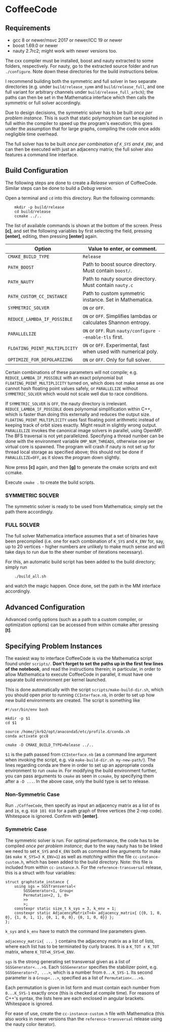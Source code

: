 # CoffeeCode

## Requirements

* gcc 8 or newer/msvc 2017 or newer/ICC 19 or newer
* boost 1.69.0 or newer
* nauty 2.7rc2; might work with newer versions too.

The cxx compiler must be installed, boost and nauty extracted to some folders, respectively.
For nauty, go to the extracted source folder and run `./configure`.
Note down these directories for the build instructions below.

I recommend building both the symmetric and full solver in two separate directories (e.g. under `build/release_symm` and `build/release_full`, and one full variant for arbitrary channels under `build/release_full_arbch`); the paths can then be set in the Mathematica interface which then calls the symmetric or full solver accordingly.

Due to design decisions, the symmetric solver has to be built _once per problem instance_. This is such that static polymorphism can be exploited in full within the compiler to speed up the program's execution; this goes under the assumption that for large graphs, compiling the code once adds negligible time overhead.

The full solver has to be built _once per combination of `K_SYS` and `K_ENV`_, and can then be executed with just an adjacency matrix; the full solver also features a command line interface.

## Build Configuration

The following steps are done to create a *Release* version of CoffeeCode.
Similar steps can be done to build a *Debug* version.

Open a terminal and `cd` into this directory. Run the following commands:

```
    mkdir -p build/release
    cd build/release
    ccmake ../..
```

The list of available commands is shown at the bottom of the screen.
Press **[c]**, and set the following variables by first selecting the field, pressing **[enter]**, editing, then pressing **[enter]** again.

| Option                         | Value to enter, or comment.                                     |
|--------------------------------|-----------------------------------------------------------------|
| `CMAKE_BUILD_TYPE`             | `Release`                                                       |
| `PATH_BOOST`                   | Path to boost source directory. Must contain `boost/`.          |
| `PATH_NAUTY`                   | Path to nauty source directory. Must contain `nauty.c`          |
| `PATH_CUSTOM_CC_INSTANCE`      | Path to custom symmetric instance. Set in Mathematica.          |
| `SYMMETRIC_SOLVER`             | `ON` or `OFF`.                                                  |
| `REDUCE_LAMBDA_IF_POSSIBLE`    | `ON` or `OFF`. Simplifies lambdas or calculates Shannon entropy.|
| `PARALLELIZE`                  | `ON` or `OFF`. Run `nauty/configure --enable-tls` first.        |
| `FLOATING_POINT_MULTIPLICITY`  | `ON` or `OFF`. Experimental, fast when used with numerical poly.|
| `OPTIMIZE_FOR_DEPOLARIZING`    | `ON` or `OFF`. Only for full solver.                            |

Certain combinations of these parameters will not compile; e.g. `REDUCE_LAMBDA_IF_POSSIBLE` with an exact polynomial but `FLOATING_POINT_MULTIPLICITY` turned on, which does not make sense as one cannot hash floating point values safely, or `PARALLELIZE` without `SYMMETRIC_SOLVER` which would not scale well due to race conditions.

If `SYMMETRIC_SOLVER` is `OFF`, the nauty directory is irrelevant.
`REDUCE_LAMBDA_IF_POSSIBLE` does polynomial simplification within C++, which is faster than doing this externally and reduces the output size.
`FLOATING_POINT_MULTIPLICITY` uses fast floating point arithmetic instead of keeping track of orbit sizes exactly. Might result in slightly wrong output.
`PARALLELIZE` invokes the canonical image solvers in parallel, using OpenMP. The BFS traversal is not yet parallelized. Specifying a thread number can be done with the environment variable `OMP_NUM_THREADS`, otherwise one per virtual core is spawned. The program will crash if nauty is not set up for thread local storage as specified above; this should not be done if `PARALLELIZE=OFF`, as it slows the program down slightly.

Now press **[c]** again, and then **[g]** to generate the cmake scripts and exit ccmake.

Execute `cmake .` to create the build scripts.

### SYMMETRIC SOLVER

The symmetric solver is ready to be used from Mathematica; simply set the path there accordingly.

### FULL SOLVER

The full solver Mathematica interface assumes that a set of binaries have been precompiled (i.e. one for each combination of `K_SYS` and `K_ENV` for, say, up to 20 vertices - higher numbers are unlikely to make much sense and will take days to run due to the sheer number of iterations necessary).

For this, an automatic build script has been added to the build directory; simply run

```
    ./build_all.sh
```
and watch the magic happen. Once done, set the path in the MM interface accordingly.

## Advanced Configuration

Advanced config options (such as a path to a custom compiler, or optimization options) can be accessed from within ccmake after pressing **[t]**.

## Specifying Problem Instances

The easiest way to interface CoffeeCode is via the Mathematica script found under `scripts/`. **Don't forget to set the paths up in the first few lines of the notebook**, and read the instructions therein; in particular, in order to allow Mathematica to execute CoffeeCode in parallel, it must have one separate build environment per kernel launched.

This is done automatically with the script `scripts/make-build-dir.sh`, which you should open prior to running `CCInterface.nb`, in order to set up how new build environments are created. The script is something like

```
#!/usr/bin/env bash

mkdir -p $1
cd $1

source /home/jkrb2/opt/anaconda5/etc/profile.d/conda.sh
conda activate gcc8

cmake -D CMAKE_BUILD_TYPE=Release ../..
```

`$1` is the path passed from `CCInterface.nb` (as a command line argument when invoking the script, e.g. via `make-build-dir.sh my-new-path/`). The lines regarding conda are there in order to set up an appropriate conda environment to run `cmake` in. For modifying the build environment further, you can pass arguments to `cmake` as seen in `ccmake`, by specifying them after a `-D ...`. In the above case, only the build type is set to release.

### Non-Symmetric Case

Run `./CoffeeCode`, then specify as input an adjacency matrix as a list of `0`s and `1`s, e.g. `010 101 010` for a path graph of three vertices (the 2-rep code). Whitespace is ignored. Confirm with **[enter]**.

### Symmetric Case

The symmetric solver is run. For optimal performance, the code has to be compiled _once per problem instance_; due to the way nauty has to be linked we need to set `K_SYS` and `K_ENV` both as command line arguments for make (as `make K_SYS=3 K_ENV=1`) as well as *matching* within the file `cc-instance-custom.h`, which has been added to the build directory.
Note: this file is included from within `cc-instance.h`.
For the `reference-transversal` release, this is a struct with four variables:

```
struct graphstate_instance {
	using sgs = SGSTransversal<
		SGSGenerator<1, Group<
		Permutation<2, 1, 0>
		>>
		>;
	constexpr static size_t k_sys = 3, k_env = 1;
	constexpr static AdjacencyMatrixT<4> adjacency_matrix{ {{0, 1, 0, 0}, {1, 0, 1, 1}, {0, 1, 0, 0}, {0, 1, 0, 0}} };
};
```

`k_sys` and `k_env` have to match the command line parameters given.

`adjacency_matrix{ ... }` contains the adjacency matrix as a list of lists, where each list has to be terminated by curly braces. It is a `K_TOT x K_TOT` matrix, where `K_TOT=K_SYS+K_ENV`.

`sgs` is the strong generating set transversal given as a list of `SGSGenerator<...>`s. Each `SGSGenerator` specifies the stabilizer point, e.g. `SGSGenerator<7, ...>`, which is a number from `0...K_SYS-1`. Its second parameter is a `Group<...>`, specified as a list of `Permutation<...>`s.

Each permutation is given in list form and must contain each number from `0...K_SYS-1` exactly once (this is checked at compile time). For reasons of C++'s syntax, the lists here are each enclosed in angular brackets. Whitespace is ignored.

For ease of use, create the `cc-instance-custom.h` file with Mathematica (this also works in newer versions than the `reference-transversal` release using the nauty color iterator).
